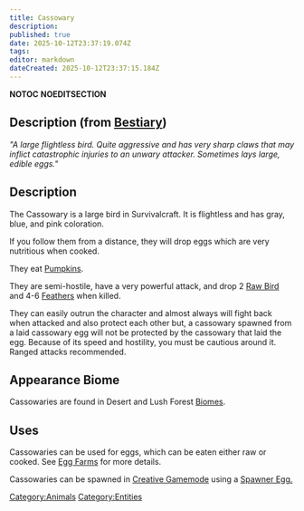 ```yaml
---
title: Cassowary
description: 
published: true
date: 2025-10-12T23:37:19.074Z
tags: 
editor: markdown
dateCreated: 2025-10-12T23:37:15.184Z
---
```


__NOTOC__ __NOEDITSECTION__

## Description (from [Bestiary](Bestiary "wikilink"))

*"A large flightless bird. Quite aggressive and has very sharp claws
that may inflict catastrophic injuries to an unwary attacker. Sometimes
lays large, edible eggs."*

## Description

The Cassowary is a large bird in Survivalcraft. It is flightless and has
gray, blue, and pink coloration.

If you follow them from a distance, they will drop eggs which are very
nutritious when cooked.

They eat [Pumpkins](Pumpkin "wikilink").

They are semi-hostile, have a very powerful attack, and drop 2 [Raw
Bird](http://survivalcraftgame.wikia.com/wiki/Raw_Bird) and 4-6
[Feathers](http://survivalcraftgame.wikia.com/wiki/Feather) when killed.

They can easily outrun the character and almost always will fight back
when attacked and also protect each other but, a cassowary spawned from
a laid cassowary egg will not be protected by the cassowary that laid
the egg. Because of its speed and hostility, you must be cautious around
it. Ranged attacks recommended.

## Appearance Biome

Cassowaries are found in Desert and Lush Forest
[Biomes](Biomes "wikilink").

## Uses

Cassowaries can be used for eggs, which can be eaten either raw or
cooked. See [Egg Farms](Egg_Farms "wikilink") for more details.

Cassowaries can be spawned in [Creative
Gamemode](http://survivalcraftgame.wikia.com/wiki/Creative_Gamemode)
using a [Spawner
Egg.](http://survivalcraftgame.wikia.com/wiki/Creative_Eggs)

[Category:Animals](Category:Animals "wikilink")
[Category:Entities](Category:Entities "wikilink")